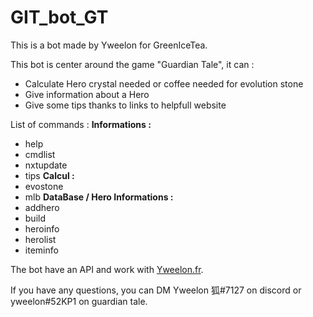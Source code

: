 # GIT_bot_GT

This is a bot made by Yweelon for GreenIceTea.

This bot is center around the game "Guardian Tale", it can :

 - Calculate Hero crystal needed or coffee needed for evolution stone
 - Give information about a Hero
 - Give some tips thanks to links to helpfull website
 
 List of commands :
**Informations :**
 - help
 - cmdlist
 - nxtupdate
 - tips
**Calcul :**
 - evostone
 - mlb
**DataBase / Hero Informations :**
 - addhero
 - build
 - heroinfo
 - herolist
 - iteminfo

The bot have an API and work with [Yweelon.fr](http://yweelon.fr/).

If you have any questions, you can DM Yweelon 狐#7127 on discord or yweelon#52KP1 on guardian tale.